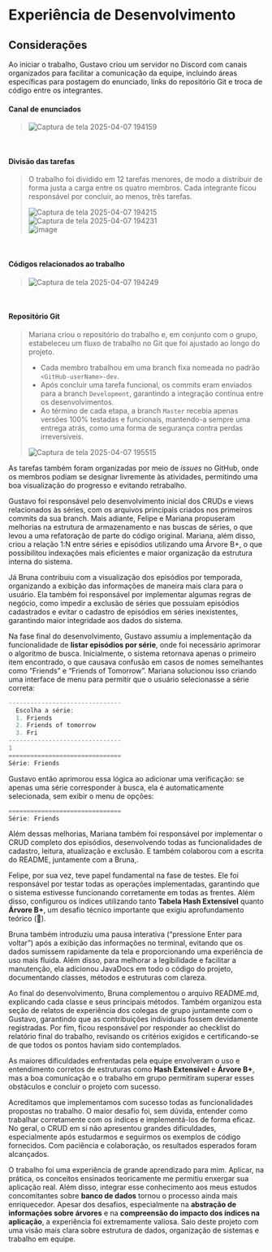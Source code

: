 # Experiência de Desenvolvimento

## Considerações

Ao iniciar o trabalho, Gustavo criou um servidor no Discord com canais organizados para facilitar a comunicação da equipe, incluindo áreas específicas para postagem do enunciado, links do repositório Git e troca de código entre os integrantes.

#### Canal de enunciados  
> ![Captura de tela 2025-04-07 194159](https://github.com/user-attachments/assets/b11e5db5-9bb3-44b4-bbdb-c3d38b1f8831)

<br>

#### Divisão das tarefas  
> O trabalho foi dividido em 12 tarefas menores, de modo a distribuir de forma justa a carga entre os quatro membros. Cada integrante ficou responsável por concluir, ao menos, três tarefas.  
> 
> ![Captura de tela 2025-04-07 194215](https://github.com/user-attachments/assets/af1841f4-d5e6-465f-b5f9-7a3e9ccee68f)  
> ![Captura de tela 2025-04-07 194231](https://github.com/user-attachments/assets/da631357-8599-4443-9fcf-5778f2a121ae)  
> ![image](https://github.com/user-attachments/assets/b0494323-e9c9-46d3-a940-73622f261b53)

<br>

#### Códigos relacionados ao trabalho  
> ![Captura de tela 2025-04-07 194249](https://github.com/user-attachments/assets/3fa77278-62af-4038-9ea7-b7899300d484)

<br>

#### Repositório Git  
> Mariana criou o repositório do trabalho e, em conjunto com o grupo, estabeleceu um fluxo de trabalho no Git que foi ajustado ao longo do projeto.  
> 
> - Cada membro trabalhou em uma branch fixa nomeada no padrão `<GitHub-userName>-dev`.  
> - Após concluir uma tarefa funcional, os commits eram enviados para a branch `Development`, garantindo a integração contínua entre os desenvolvimentos.  
> - Ao término de cada etapa, a branch `Master` recebia apenas versões 100% testadas e funcionais, mantendo-a sempre uma entrega atrás, como uma forma de segurança contra perdas irreversíveis.  
> 
> ![Captura de tela 2025-04-07 195515](https://github.com/user-attachments/assets/f14d898f-e67d-43a5-8271-a917f45fe40f)

As tarefas também foram organizadas por meio de *issues* no GitHub, onde os membros podiam se designar livremente às atividades, permitindo uma boa visualização do progresso e evitando retrabalho.

Gustavo foi responsável pelo desenvolvimento inicial dos CRUDs e views relacionados às séries, com os arquivos principais criados nos primeiros commits da sua branch. Mais adiante, Felipe e Mariana propuseram melhorias na estrutura de armazenamento e nas buscas de séries, o que levou a uma refatoração de parte do código original. Mariana, além disso, criou a relação 1:N entre séries e episódios utilizando uma Árvore B+, o que possibilitou indexações mais eficientes e maior organização da estrutura interna do sistema.

Já Bruna contribuiu com a visualização dos episódios por temporada, organizando a exibição das informações de maneira mais clara para o usuário. Ela também foi responsável por implementar algumas regras de negócio, como impedir a exclusão de séries que possuíam episódios cadastrados e evitar o cadastro de episódios em séries inexistentes, garantindo maior integridade aos dados do sistema. 

Na fase final do desenvolvimento, Gustavo assumiu a implementação da funcionalidade de **listar episódios por série**, onde foi necessário aprimorar o algoritmo de busca. Inicialmente, o sistema retornava apenas o primeiro item encontrado, o que causava confusão em casos de nomes semelhantes como “Friends” e “Friends of Tomorrow”. Mariana solucionou isso criando uma interface de menu para permitir que o usuário selecionasse a série correta:

```java
-------------------------------
  Escolha a série:
  1. Friends
  2. Friends of tomorrow
  3. Fri
-------------------------------
1
===============================
Série: Friends
```

Gustavo então aprimorou essa lógica ao adicionar uma verificação: se apenas uma série corresponder à busca, ela é automaticamente selecionada, sem exibir o menu de opções:

```java
===============================
Série: Friends
```

Além dessas melhorias, Mariana também foi responsável por implementar o CRUD completo dos episódios, desenvolvendo todas as funcionalidades de cadastro, leitura, atualização e exclusão. E também colaborou com a escrita do README, juntamente com a Bruna,.

Felipe, por sua vez, teve papel fundamental na fase de testes. Ele foi responsável por testar todas as operações implementadas, garantindo que o sistema estivesse funcionando corretamente em todas as frentes. Além disso, configurou os índices utilizando tanto **Tabela Hash Extensível** quanto **Árvore B+**, um desafio técnico importante que exigiu aprofundamento teórico (📌).

Bruna também introduziu uma pausa interativa (“pressione Enter para voltar”) após a exibição das informações no terminal, evitando que os dados sumissem rapidamente da tela e proporcionando uma experiência de uso mais fluida. Além disso, para melhorar a legibilidade e facilitar a manutenção, ela adicionou JavaDocs em todo o código do projeto, documentando classes, métodos e estruturas com clareza.

Ao final do desenvolvimento, Bruna complementou o arquivo README.md, explicando cada classe e seus principais métodos. Também organizou esta seção de relatos de experiência dos colegas de grupo juntamente com o Gustavo, garantindo que as contribuições individuais fossem devidamente registradas. Por fim, ficou responsável por responder ao checklist do relatório final do trabalho, revisando os critérios exigidos e certificando-se de que todos os pontos haviam sido contemplados.

As maiores dificuldades enfrentadas pela equipe envolveram o uso e entendimento corretos de estruturas como **Hash Extensível** e **Árvore B+**, mas a boa comunicação e o trabalho em grupo permitiram superar esses obstáculos e concluir o projeto com sucesso.

Acreditamos que implementamos com sucesso todas as funcionalidades propostas no trabalho. O maior desafio foi, sem dúvida, entender como trabalhar corretamente com os índices e implementá-los de forma eficaz. No geral, o CRUD em si não apresentou grandes dificuldades, especialmente após estudarmos e seguirmos os exemplos de código fornecidos. Com paciência e colaboração, os resultados esperados foram alcançados.

O trabalho foi uma experiência de grande aprendizado para mim. Aplicar, na prática, os conceitos ensinados teoricamente me permitiu enxergar sua aplicação real. Além disso, integrar esse conhecimento aos meus estudos concomitantes sobre **banco de dados** tornou o processo ainda mais enriquecedor. Apesar dos desafios, especialmente na **abstração de informações sobre árvores** e na **compreensão do impacto dos índices na aplicação**, a experiência foi extremamente valiosa. Saio deste projeto com uma visão mais clara sobre estrutura de dados, organização de sistemas e trabalho em equipe.

